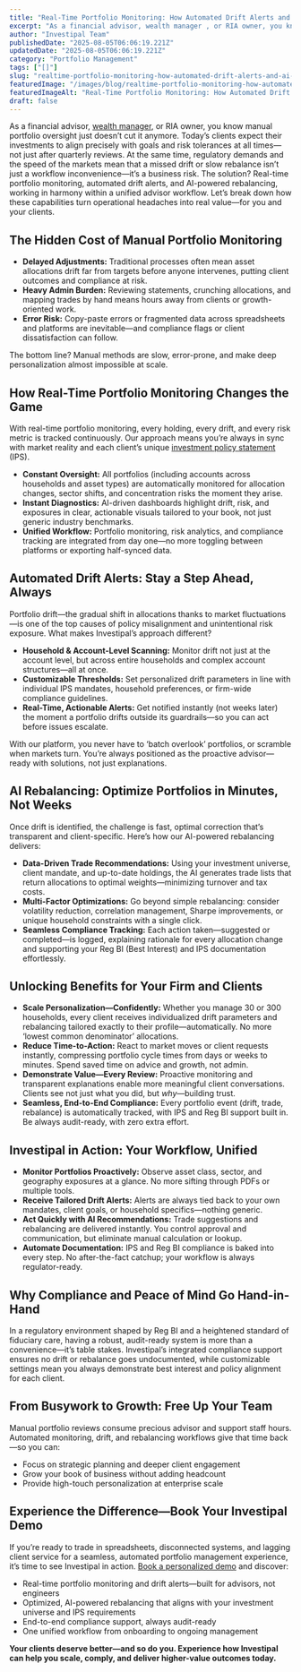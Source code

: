 ```yaml
---
title: "Real-Time Portfolio Monitoring: How Automated Drift Alerts and AI Rebalancing Enhance Client Outcomes"
excerpt: "As a financial advisor, wealth manager , or RIA owner, you know manual portfolio oversight just doesn’t cut it anymore."
author: "Investipal Team"
publishedDate: "2025-08-05T06:06:19.221Z"
updatedDate: "2025-08-05T06:06:19.221Z"
category: "Portfolio Management"
tags: ["[]"]
slug: "realtime-portfolio-monitoring-how-automated-drift-alerts-and-ai-rebalancing-enhance-client-outcomes"
featuredImage: "/images/blog/realtime-portfolio-monitoring-how-automated-drift-alerts-and-ai-rebalancing-enhance-client-outcomes__hero.png"
featuredImageAlt: "Real-Time Portfolio Monitoring: How Automated Drift Alerts and AI Rebalancing Enhance Client Outcomes"
draft: false
---
```

<p>As a financial advisor, <a href="/segments/wealth-managers">wealth manager</a>, or RIA owner, you know manual portfolio oversight just doesn’t cut it anymore. Today’s clients expect their investments to align precisely with goals and risk tolerances at all times—not just after quarterly reviews. At the same time, regulatory demands and the speed of the markets mean that a missed drift or slow rebalance isn’t just a workflow inconvenience—it’s a business risk. The solution? Real-time portfolio monitoring, automated drift alerts, and AI-powered rebalancing, working in harmony within a unified advisor workflow. Let’s break down how these capabilities turn operational headaches into real value—for you and your clients.</p>

<h2>The Hidden Cost of Manual Portfolio Monitoring</h2>
<ul><li><strong>Delayed Adjustments:</strong> Traditional processes often mean asset allocations drift far from targets before anyone intervenes, putting client outcomes and compliance at risk.</li><li><strong>Heavy Admin Burden:</strong> Reviewing statements, crunching allocations, and mapping trades by hand means hours away from clients or growth-oriented work.</li><li><strong>Error Risk:</strong> Copy-paste errors or fragmented data across spreadsheets and platforms are inevitable—and compliance flags or client dissatisfaction can follow.</li></ul>

<p>The bottom line? Manual methods are slow, error-prone, and make deep personalization almost impossible at scale.</p>

<h2>How Real-Time Portfolio Monitoring Changes the Game</h2>
<p>With real-time portfolio monitoring, every holding, every drift, and every risk metric is tracked continuously. Our approach means you’re always in sync with market reality and each client’s unique <a href="/features/investment-policy-statements">investment policy statement</a> (IPS).</p>
<ul><li><strong>Constant Oversight:</strong> All portfolios (including accounts across households and asset types) are automatically monitored for allocation changes, sector shifts, and concentration risks the moment they arise.</li><li><strong>Instant Diagnostics:</strong> AI-driven dashboards highlight drift, risk, and exposures in clear, actionable visuals tailored to your book, not just generic industry benchmarks.</li><li><strong>Unified Workflow:</strong> Portfolio monitoring, risk analytics, and compliance tracking are integrated from day one—no more toggling between platforms or exporting half-synced data.</li></ul>

<h2>Automated Drift Alerts: Stay a Step Ahead, Always</h2>
<p>Portfolio drift—the gradual shift in allocations thanks to market fluctuations—is one of the top causes of policy misalignment and unintentional risk exposure. What makes Investipal’s approach different?</p>
<ul><li><strong>Household & Account-Level Scanning:</strong> Monitor drift not just at the account level, but across entire households and complex account structures—all at once.</li><li><strong>Customizable Thresholds:</strong> Set personalized drift parameters in line with individual IPS mandates, household preferences, or firm-wide compliance guidelines.</li><li><strong>Real-Time, Actionable Alerts:</strong> Get notified instantly (not weeks later) the moment a portfolio drifts outside its guardrails—so you can act before issues escalate.</li></ul>

<p>With our platform, you never have to ‘batch overlook’ portfolios, or scramble when markets turn. You’re always positioned as the proactive advisor—ready with solutions, not just explanations.</p>

<h2>AI Rebalancing: Optimize Portfolios in Minutes, Not Weeks</h2>
<p>Once drift is identified, the challenge is fast, optimal correction that’s transparent and client-specific. Here’s how our AI-powered rebalancing delivers:</p>
<ul><li><strong>Data-Driven Trade Recommendations:</strong> Using your investment universe, client mandate, and up-to-date holdings, the AI generates trade lists that return allocations to optimal weights—minimizing turnover and tax costs.</li><li><strong>Multi-Factor Optimizations:</strong> Go beyond simple rebalancing: consider volatility reduction, correlation management, Sharpe improvements, or unique household constraints with a single click.</li><li><strong>Seamless Compliance Tracking:</strong> Each action taken—suggested or completed—is logged, explaining rationale for every allocation change and supporting your Reg BI (Best Interest) and IPS documentation effortlessly.</li></ul>

<h2>Unlocking Benefits for Your Firm and Clients</h2>
<ul><li><strong>Scale Personalization—Confidently:</strong> Whether you manage 30 or 300 households, every client receives individualized drift parameters and rebalancing tailored exactly to their profile—automatically. No more ‘lowest common denominator’ allocations.</li><li><strong>Reduce Time-to-Action:</strong> React to market moves or client requests instantly, compressing portfolio cycle times from days or weeks to minutes. Spend saved time on advice and growth, not admin.</li><li><strong>Demonstrate Value—Every Review:</strong> Proactive monitoring and transparent explanations enable more meaningful client conversations. Clients see not just what you did, but <em>why</em>—building trust.</li><li><strong>Seamless, End-to-End Compliance:</strong> Every portfolio event (drift, trade, rebalance) is automatically tracked, with IPS and Reg BI support built in. Be always audit-ready, with zero extra effort.</li></ul>

<h2>Investipal in Action: Your Workflow, Unified</h2>
<ul><li><strong>Monitor Portfolios Proactively:</strong> Observe asset class, sector, and geography exposures at a glance. No more sifting through PDFs or multiple tools.</li><li><strong>Receive Tailored Drift Alerts:</strong> Alerts are always tied back to your own mandates, client goals, or household specifics—nothing generic.</li><li><strong>Act Quickly with AI Recommendations:</strong> Trade suggestions and rebalancing are delivered instantly. You control approval and communication, but eliminate manual calculation or lookup.</li><li><strong>Automate Documentation:</strong> IPS and Reg BI compliance is baked into every step. No after-the-fact catchup; your workflow is always regulator-ready.</li></ul>

<h2>Why Compliance and Peace of Mind Go Hand-in-Hand</h2>
<p>In a regulatory environment shaped by Reg BI and a heightened standard of fiduciary care, having a robust, audit-ready system is more than a convenience—it’s table stakes. Investipal’s integrated compliance support ensures no drift or rebalance goes undocumented, while customizable settings mean you always demonstrate best interest and policy alignment for each client.</p>

<h2>From Busywork to Growth: Free Up Your Team</h2>
<p>Manual portfolio reviews consume precious advisor and support staff hours. Automated monitoring, drift, and rebalancing workflows give that time back—so you can:</p>
<ul><li>Focus on strategic planning and deeper client engagement</li><li>Grow your book of business without adding headcount</li><li>Provide high-touch personalization at enterprise scale</li></ul>

<h2>Experience the Difference—Book Your Investipal Demo</h2>
<p>If you’re ready to trade in spreadsheets, disconnected systems, and lagging client service for a seamless, automated portfolio management experience, it’s time to see Investipal in action. <a href="/blogs" target="_blank">Book a personalized demo</a> and discover:</p>
<ul><li>Real-time portfolio monitoring and drift alerts—built for advisors, not engineers</li><li>Optimized, AI-powered rebalancing that aligns with your investment universe and IPS requirements</li><li>End-to-end compliance support, always audit-ready</li><li>One unified workflow from onboarding to ongoing management</li></ul>
<p><strong>Your clients deserve better—and so do you. Experience how Investipal can help you scale, comply, and deliver higher-value outcomes today.</strong></p>